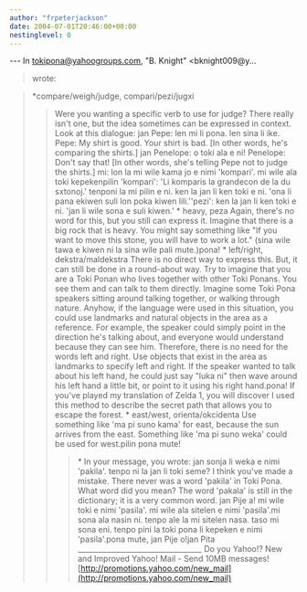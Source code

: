 ```yaml
---
author: "frpeterjackson"
date: 2004-07-01T20:46:00+00:00
nestinglevel: 0
---
```

\---
 In [tokipona@yahoogroups.com](mailto://tokipona@yahoogroups.com), "B. Knight" <bknight009@y...
> wrote:

> \*compare/weigh/judge, compari/pezi/jugxi
>> Were you wanting a specific verb to use for judge?
> There really isn't one, but the idea sometimes can be
> expressed in context. Look at this dialogue:
>> jan Pepe: len mi li pona. len sina li ike.
> Pepe: My shirt is good. Your shirt is bad. \[In other
> words, he's comparing the shirts.\]
>> jan Penelope: o toki ala e ni!
> Penelope: Don't say that! \[In other words, she's
> telling Pepe not to judge the shirts.\]
>>mi: lon la mi wile kama jo e nimi 'kompari'. mi wile ala toki kepekenpilin 'kompari': 'Li komparis la grandecon de la du sxtonoj.' tenponi la mi pilin e ni. ken la jan li ken toki e ni. 'ona li pana ekiwen suli lon poka kiwen lili.''pezi': ken la jan li ken toki e ni. 'jan li wile sona e suli kiwen.'
> \* heavy, peza
> Again, there's no word for this, but you still can
> express it. Imagine that there is a big rock that is
> heavy. You might say something like "If you want to
> move this stone, you will have to work a lot." (sina
> wile tawa e kiwen ni la sina wile pali mute.)pona!
>> \* left/right, dekstra/maldekstra
> There is no direct way to express this. But, it can
> still be done in a round-about way. Try to imagine
> that you are a Toki Ponan who lives together with
> other Toki Ponans. You see them and can talk to them
> directly. Imagine some Toki Pona speakers sitting
> around talking together, or walking through nature.
> Anyhow, if the language were used in this situation,
> you could use landmarks and natural objects in the
> area as a reference. For example, the speaker could
> simply point in the direction he's talking about, and
> everyone would understand because they can see him.
> Therefore, there is no need for the words left and
> right. Use objects that exist in the area as landmarks
> to specify left and right. If the speaker wanted to
> talk about his left hand, he could just say "luka ni"
> then wave around his left hand a little bit, or point
> to it using his right hand.pona!
>> If you've played my translation of Zelda 1, you will
> discover I used this method to describe the secret
> path that allows you to escape the forest.
>> \* east/west, orienta/okcidenta
> Use something like 'ma pi suno kama' for east, because
> the sun arrives from the east.
>> Something like 'ma pi suno weka' could be used for
> west.pilin pona mute!
>>> \* In your message, you wrote:
 jan sonja li weka e nimi
> 'pakila'. tenpo ni la jan li toki seme?
>> I think you've made a mistake. There never was a word
> 'pakila' in Toki Pona. What word did you mean? The
> word 'pakala' is still in the dictionary; it is a very
> common word.
>> jan Pije
>a! mi wile toki e nimi 'pasila'. mi wile ala sitelen e nimi 'pasila'.mi sona ala nasin ni. tenpo ale la mi sitelen nasa. taso mi sona eni. tenpo pini la toki pona li kepeken e nimi 'pasila'.pona mute, jan Pije o!jan Pita
>>> \_\_\_\_\_\_\_\_\_\_\_\_\_\_\_\_\_\_\_\_\_\_\_\_\_\_\_\_\_\_\_\_\_\_
> Do you Yahoo!?
> New and Improved Yahoo! Mail - Send 10MB messages!
> [http://promotions.yahoo.com/new_mail](http://promotions.yahoo.com/new_mail)